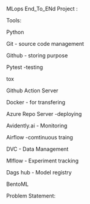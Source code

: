 MLops End_To_ENd Project :

Tools:

Python

Git - source  code management

Github - storing purpose

Pytest -testing

tox

Github Action Server

Docker - for transfering

Azure Repo Server -deploying

Avidently.ai - Monitoring

Airflow -comtinuous traing

DVC - Data Management

Mlflow - Experiment tracking


Dags hub - Model registry

BentoML

Problem Statement:
